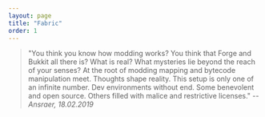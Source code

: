 ```yaml
---
layout: page
title: "Fabric"
order: 1
---
```

> "You think you know how modding works? You think that Forge and Bukkit all there is? What is real? What mysteries lie beyond the reach of your senses? At the root of modding mapping and bytecode manipulation meet. Thoughts shape reality. This setup is only one of an infinite number. Dev environments without end. Some benevolent and open source. Others filled with malice and restrictive licenses."
> -- <cite>Ansraer, 18.02.2019</cite>